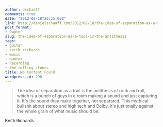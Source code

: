 ```yaml
---
author: dschaaff
comments: true
date: "2012-02-18T20:35:00Z"
link: http://danielschaaff.com/2012/02/18/the-idea-of-separation-as-a-tool-is-the-antithesis/
post_format:
- Quote
slug: the-idea-of-separation-as-a-tool-is-the-antithesis
tags:
- guitar
- keith richards
- music
- quotes
- Recording
- the rolling stones
title: No Content Found
wordpress_id: 290
---
```


>The idea of separation as a tool is the antithesis of rock and roll, which is a bunch of guys in a room making a sound and just capturing it.  It's the sound they make together, not separated.  This mythical bullshit about stereo and high tech and Dolby, it's just totally against the whole grain of what music should be.

Keith Richards

